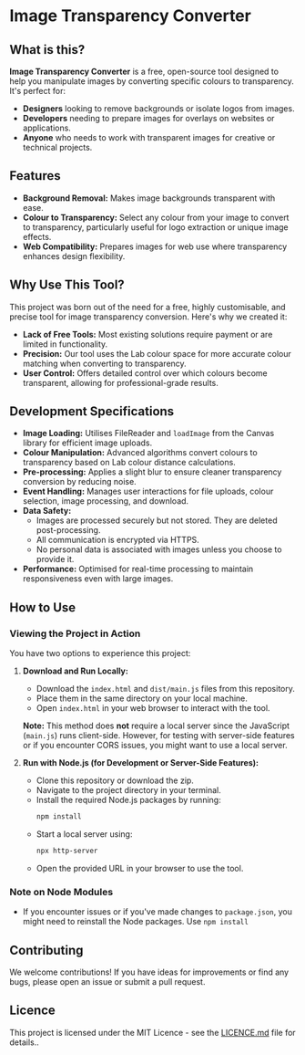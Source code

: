 # Image Transparency Converter

## What is this?

**Image Transparency Converter** is a free, open-source tool designed to help you manipulate images by converting specific colours to transparency. It's perfect for:

- **Designers** looking to remove backgrounds or isolate logos from images.
- **Developers** needing to prepare images for overlays on websites or applications.
- **Anyone** who needs to work with transparent images for creative or technical projects.

## Features

- **Background Removal:** Makes image backgrounds transparent with ease.
- **Colour to Transparency:** Select any colour from your image to convert to transparency, particularly useful for logo extraction or unique image effects.
- **Web Compatibility:** Prepares images for web use where transparency enhances design flexibility.

## Why Use This Tool?

This project was born out of the need for a free, highly customisable, and precise tool for image transparency conversion. Here's why we created it:

- **Lack of Free Tools:** Most existing solutions require payment or are limited in functionality.
- **Precision:** Our tool uses the Lab colour space for more accurate colour matching when converting to transparency.
- **User Control:** Offers detailed control over which colours become transparent, allowing for professional-grade results.

## Development Specifications

- **Image Loading:** Utilises FileReader and `loadImage` from the Canvas library for efficient image uploads.
- **Colour Manipulation:** Advanced algorithms convert colours to transparency based on Lab colour distance calculations.
- **Pre-processing:** Applies a slight blur to ensure cleaner transparency conversion by reducing noise.
- **Event Handling:** Manages user interactions for file uploads, colour selection, image processing, and download.
- **Data Safety:**
  - Images are processed securely but not stored. They are deleted post-processing.
  - All communication is encrypted via HTTPS.
  - No personal data is associated with images unless you choose to provide it.
- **Performance:** Optimised for real-time processing to maintain responsiveness even with large images.

## How to Use

### Viewing the Project in Action

You have two options to experience this project:

1. **Download and Run Locally:**

   - Download the `index.html` and `dist/main.js` files from this repository.
   - Place them in the same directory on your local machine.
   - Open `index.html` in your web browser to interact with the tool.

   **Note:** This method does **not** require a local server since the JavaScript (`main.js`) runs client-side. However, for testing with server-side features or if you encounter CORS issues, you might want to use a local server.

2. **Run with Node.js (for Development or Server-Side Features):**
   - Clone this repository or download the zip.
   - Navigate to the project directory in your terminal.
   - Install the required Node.js packages by running:
     ```bash
     npm install
     ```
   - Start a local server using:
     ```bash
     npx http-server
     ```
   - Open the provided URL in your browser to use the tool.

### Note on Node Modules

- If you encounter issues or if you've made changes to `package.json`, you might need to reinstall the Node packages. Use `npm install`

## Contributing

We welcome contributions! If you have ideas for improvements or find any bugs, please open an issue or submit a pull request.

## Licence

This project is licensed under the MIT Licence - see the [LICENCE.md](LICENCE.md) file for details..
